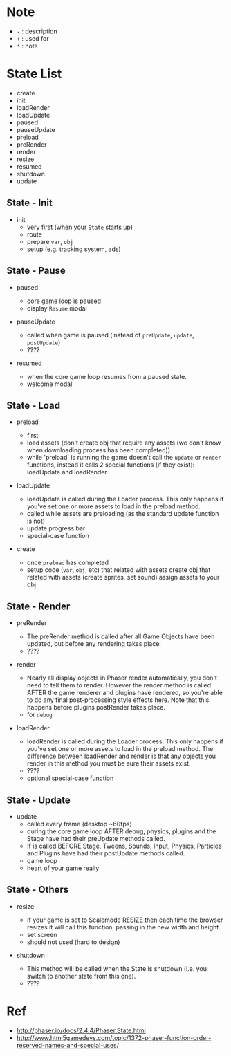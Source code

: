 # Note

- `-` : description
- `+` : used for
- `*` : note

# State List

- create
- init
- loadRender
- loadUpdate
- paused
- pauseUpdate
- preload
- preRender
- render
- resize
- resumed
- shutdown
- update

## State - Init

- init
  - very first (when your `State` starts up)
  + route
  + prepare `var`, `obj`
  + setup (e.g. tracking system, ads)

## State - Pause

- paused
  - core game loop is paused
  + display `Resume` modal

- pauseUpdate
  - called when game is paused (instead of `preUpdate`, `update`, `postUpdate`)
  + ????

- resumed
  - when the core game loop resumes from a paused state.
  + welcome modal

## State - Load

- preload
  - first
  + load assets (don't create obj that require any assets (we don't know when downloading process has been completed))
  * while 'preload' is running the game doesn't call the `update` or `render` functions,
  instead it calls 2 special functions (if they exist): loadUpdate and loadRender.

- loadUpdate
  - loadUpdate is called during the Loader process.
  This only happens if you've set one or more assets to load in the preload method.
  - called while assets are preloading (as the standard update function is not)
  + update progress bar
  * special-case function

- create
  - once `preload` has completed
  + setup code (`var`, `obj`, etc) that related with assets
  create obj that related with assets (create sprites, set sound)
  assign assets to your obj

## State - Render

- preRender
  - The preRender method is called after all Game Objects have been updated,
  but before any rendering takes place.
  + ????

- render
  - Nearly all display objects in Phaser render automatically,
  you don't need to tell them to render.
  However the render method is called AFTER the game renderer and plugins have rendered,
  so you're able to do any final post-processing style effects here. Note that this happens before plugins postRender   takes place.
  + for `debug`

- loadRender
  - loadRender is called during the Loader process.
  This only happens if you've set one or more assets to load in the preload method.
  The difference between loadRender and render is that any objects you render in this method you must be sure their assets exist.
  + ????
  * optional special-case function

## State - Update

- update
  - called every frame (desktop ~60fps)
  - during the core game loop AFTER debug, physics, plugins and the Stage have had their preUpdate methods called.
  - If is called BEFORE Stage, Tweens, Sounds, Input, Physics, Particles and Plugins have had their postUpdate methods called.
  + game loop
  * heart of your game really

## State - Others

- resize
  - If your game is set to Scalemode RESIZE
  then each time the browser resizes it will call this function,
  passing in the new width and height.
  + set screen
  * should not used (hard to design)

- shutdown
  - This method will be called when the State is shutdown (i.e. you switch to another state from this one).
  + ????

# Ref

- http://phaser.io/docs/2.4.4/Phaser.State.html
- http://www.html5gamedevs.com/topic/1372-phaser-function-order-reserved-names-and-special-uses/
